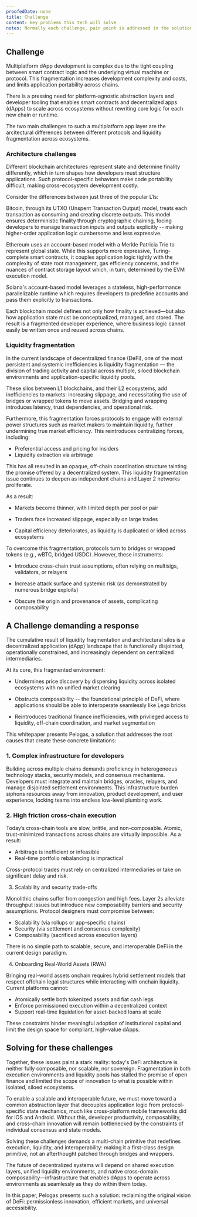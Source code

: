 ```yaml
---
proofedDate: none
title: Challenge
content: key problems this tech will solve
notes: Normally each challenge, pain point is addressed in the solution stage IF not solution, then remove or redefine the challenge
---
```


## Challenge

Multiplatform dApp development is complex due to the tight coupling between smart contract logic and the underlying virtual machine or protocol. This fragmentation increases development complexity and costs, and limits application portability across chains.

There is a pressing need for platform-agnostic abstraction layers and developer tooling that enables smart contracts and decentralized apps (dApps) to scale across ecosystems without rewriting core logic for each new chain or runtime.

The two main challenges to such a multiplatform app layer are the arcitectural differences between different protocols and liquidity fragmentation across ecosystems.

### Architecture challenges

Different blockchain architectures represent state and determine finality differently, which in turn shapes how developers must structure applications. Such protocol-specific behaviors make code portability difficult, making cross-ecosystem development costly.

Consider the differences between just three of the popular L1s:

Bitcoin, through its UTXO (Unspent Transaction Output) model, treats each transaction as consuming and creating discrete outputs. This model ensures deterministic finality through cryptographic chaining, focing developers to manage transaction inputs and outputs explicitly -- making higher-order application logic cumbersome and less expressive.

Ethereum uses an account-based model with a Merkle Patricia Trie to represent global state. While this supports more expressive, Turing-complete smart contracts, it couples application logic tightly with the complexity of state root management, gas efficiency concerns, and the nuances of contract storage layout which, in turn, determined by the EVM execution model.

Solana's account-based model leverages a stateless, high-performance parallelizable runtime which requires developers to predefine accounts and pass them explicitly to transactions. 

Each blockchain model defines not only how finality is achieved—but also how application state must be conceptualized, managed, and stored. The result is a fragmented developer experience, where business logic cannot easily be written once and reused across chains.

### Liquidity fragmentation

In the current landscape of decentralized finance (DeFi), one of the most persistent and systemic inefficiencies is liquidity fragmentation — the division of trading activity and capital across multiple, siloed blockchain environments and application-specific liquidity pools.

These silos between L1 blockchains, and their L2 ecosystems, add inefficiencies to markets: increasing slippage, and necessitating the use of bridges or wrapped tokens to move assets. Bridging and wrapping introduces latency, trust dependencies, and operational risk. 

Furthermore, this fragmentation forces protocols to engage with external power structures such as market makers to maintain liquidity, further undermining true market efficiency. This reintroduces centralizing forces, including:

- Preferential access and pricing for insiders
- Liquidity extraction via arbitrage

This has all resulted in an opaque, off-chain coordination structure tainting the promise offered by a decentralized system. This liquidity fragmentation issue continues to deepen as independent chains and Layer 2 networks proliferate.

As a result:

- Markets become thinner, with limited depth per pool or pair

- Traders face increased slippage, especially on large trades

- Capital efficiency deteriorates, as liquidity is duplicated or idled across ecosystems

To overcome this fragmentation, protocols turn to bridges or wrapped tokens (e.g., wBTC, bridged USDC). However, these instruments:

- Introduce cross-chain trust assumptions, often relying on multisigs, validators, or relayers

- Increase attack surface and systemic risk (as demonstrated by numerous bridge exploits)

- Obscure the origin and provenance of assets, complicating composability


## A Challenge demanding a response

The cumulative result of liquidity fragmentation and architectural silos is a decentralized application (dApp) landscape that is functionally disjointed, operationally constrained, and increasingly dependent on centralized intermediaries.

At its core, this fragmented environment:

- Undermines price discovery by dispersing liquidity across isolated ecosystems with no unified market clearing

- Obstructs composability -- the foundational principle of DeFi, where applications should be able to interoperate seamlessly like Lego bricks

- Reintroduces traditional finance inefficiencies, with privileged access to liquidity, off-chain coordination, and market segmentation

This whitepaper presents Pelogas, a solution that addresses the root causes that create these concrete limitations:

### 1. Complex infrastructure for developers

Building across multiple chains demands proficiency in heterogeneous technology stacks, security models, and consensus mechanisms. Developers must integrate and maintain bridges, oracles, relayers, and manage disjointed settlement environments. This infrastructure burden siphons resources away from innovation, product development, and user experience, locking teams into endless low-level plumbing work.

### 2. High friction cross-chain execution

Today’s cross-chain tools are slow, brittle, and non-composable. Atomic, trust-minimized transactions across chains are virtually impossible. As a result:

- Arbitrage is inefficient or infeasible
- Real-time portfolio rebalancing is impractical

Cross-protocol trades must rely on centralized intermediaries or take on significant delay and risk.

3. Scalability and security trade-offs

Monolithic chains suffer from congestion and high fees. Layer 2s alleviate throughput issues but introduce new composability barriers and security assumptions. Protocol designers must compromise between:

- Scalability (via rollups or app-specific chains)
- Security (via settlement and consensus complexity)
- Composability (sacrificed across execution layers)

There is no simple path to scalable, secure, and interoperable DeFi in the current design paradigm.

4. Onboarding Real-World Assets (RWA)

Bringing real-world assets onchain requires hybrid settlement models that respect offchain legal structures while interacting with onchain liquidity. Current platforms cannot:

- Atomically settle both tokenized assets and fiat cash legs
- Enforce permissioned execution within a decentralized context
- Support real-time liquidation for asset-backed loans at scale

These constraints hinder meaningful adoption of institutional capital and limit the design space for compliant, high-value dApps.

## Solving for these challenges

Together, these issues paint a stark reality: today's DeFi architecture is neither fully composable, nor scalable, nor sovereign. Fragmentation in both execution environments and liquidity pools has stalled the promise of open finance and limited the scope of innovation to what is possible within isolated, siloed ecosystems.

To enable a scalable and interoperable future, we must move toward a common abstraction layer that decouples application logic from protocol-specific state mechanics, much like cross-platform mobile frameworks did for iOS and Android. Without this, developer productivity, composability, and cross-chain innovation will remain bottlenecked by the constraints of individual consensus and state models.

Solving these challenges demands a multi-chain primitive that redefines execution, liquidity, and interoperability: making it a first-class design primitive, not an afterthought patched through bridges and wrappers.

The future of decentralized systems will depend on shared execution layers, unified liquidity environments, and native cross-domain composability—infrastructure that enables dApps to operate across environments as seamlessly as they do within them today.

In this paper, Pelogas presents such a solution: reclaiming the original vision of DeFi: permissionless innovation, efficient markets, and universal accessibility.